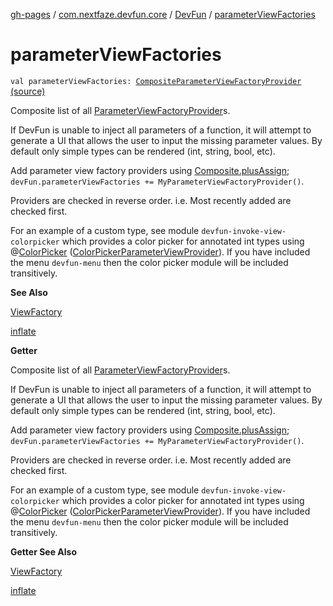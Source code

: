 [gh-pages](../../index.md) / [com.nextfaze.devfun.core](../index.md) / [DevFun](index.md) / [parameterViewFactories](./parameter-view-factories.md)

# parameterViewFactories

`val parameterViewFactories: `[`CompositeParameterViewFactoryProvider`](../../com.nextfaze.devfun.invoke/-composite-parameter-view-factory-provider.md) [(source)](https://github.com/NextFaze/dev-fun/tree/master/devfun/src/main/java/com/nextfaze/devfun/core/DevFun.kt#L259)

Composite list of all [ParameterViewFactoryProvider](../../com.nextfaze.devfun.invoke/-parameter-view-factory-provider/index.md)s.

If DevFun is unable to inject all parameters of a function, it will attempt to generate a UI that allows the user
to input the missing parameter values. By default only simple types can be rendered (int, string, bool, etc).

Add parameter view factory providers using [Composite.plusAssign](../-composite/plus-assign.md); `devFun.parameterViewFactories += MyParameterViewFactoryProvider()`.

Providers are checked in reverse order.
i.e. Most recently added are checked first.

For an example of a custom type, see module `devfun-invoke-view-colorpicker` which provides a color picker for
annotated int types using @[ColorPicker](../../com.nextfaze.devfun.invoke.view/-color-picker/index.md) ([ColorPickerParameterViewProvider](https://github.com/NextFaze/dev-fun/blob/master/devfun-invoke-view-colorpicker/src/main/java/com/nextfaze/devfun/invoke/view/colorpicker/Module.kt#L28)).
If you have included the menu `devfun-menu` then the color picker module will be included transitively.

**See Also**

[ViewFactory](../../com.nextfaze.devfun.view/-view-factory/index.md)

[inflate](../../com.nextfaze.devfun.view/inflate.md)

**Getter**

Composite list of all [ParameterViewFactoryProvider](../../com.nextfaze.devfun.invoke/-parameter-view-factory-provider/index.md)s.

If DevFun is unable to inject all parameters of a function, it will attempt to generate a UI that allows the user
to input the missing parameter values. By default only simple types can be rendered (int, string, bool, etc).

Add parameter view factory providers using [Composite.plusAssign](../-composite/plus-assign.md); `devFun.parameterViewFactories += MyParameterViewFactoryProvider()`.

Providers are checked in reverse order.
i.e. Most recently added are checked first.

For an example of a custom type, see module `devfun-invoke-view-colorpicker` which provides a color picker for
annotated int types using @[ColorPicker](../../com.nextfaze.devfun.invoke.view/-color-picker/index.md) ([ColorPickerParameterViewProvider](https://github.com/NextFaze/dev-fun/blob/master/devfun-invoke-view-colorpicker/src/main/java/com/nextfaze/devfun/invoke/view/colorpicker/Module.kt#L28)).
If you have included the menu `devfun-menu` then the color picker module will be included transitively.

**Getter See Also**

[ViewFactory](../../com.nextfaze.devfun.view/-view-factory/index.md)

[inflate](../../com.nextfaze.devfun.view/inflate.md)

